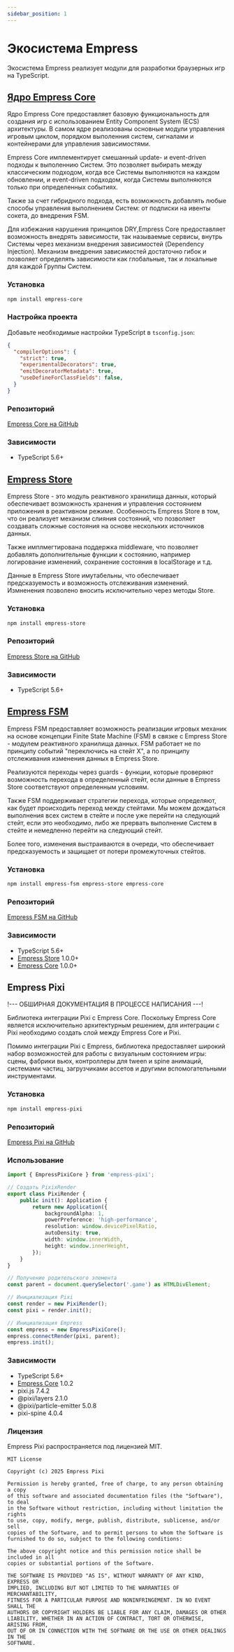 ```yaml
---
sidebar_position: 1
---
```


# Экосистема Empress

Экосистема Empress реализует модули для разработки браузерных игр на TypeScript.

## [Ядро Empress Core](core/what-is-empress)

Ядро Empress Core предоставляет базовую функциональность для создания игр с использованием Entity Component System (ECS) архитектуры. В самом ядре реализованы основные модули управления игровым циклом, порядком выполенния систем, сигналами и контейнерами для управления зависимостями. 

Empress Core имплементирует смешанный update- и event-driven подходы к выполеннию Систем. Это позволяет выбирать между классическим подходом, когда все Системы выполняются на каждом обновлении, и event-driven подходом, когда Системы выполняются только при определенных событиях.

Также за счет гибридного подхода, есть возможность добавлять любые способы управления выполнением Систем: от подписки на ивенты сокета, до внедрения FSM.

Для избежания нарушения принципов DRY,Empress Core предоставляет возможность внедрять зависимости, так называемые сервисы, внутрь Системы через механизм внедрения зависимостей (Dependency Injection). Механизм внедрения зависимостей достаточно гибок и позволяет определять зависимости как глобальные, так и локальные для каждой Группы Систем.

### Установка

```bash
npm install empress-core
```

### Настройка проекта

Добавьте необходимые настройки TypeScript в `tsconfig.json`:

```json
{
  "compilerOptions": {
    "strict": true,
    "experimentalDecorators": true,
    "emitDecoratorMetadata": true,
    "useDefineForClassFields": false,
  }
}
```

### Репозиторий

[Empress Core на GitHub](https://github.com/empressengine/empress-core)

### Зависимости

- TypeScript 5.6+

## [Empress Store](empress-store)

Empress Store - это модуль реактивного хранилища данных, который обеспечивает возможность хранения и управления состоянием приложения в реактивном режиме. Особенность Empress Store в том, что он реализует механизм слияния состояний, что позволяет создавать сложные состояния на основе нескольких источников данных. 

Также имплмегтирована поддержка middleware, что позволяет добавлять дополнительные функции к состоянию, например логирование изменений, сохранение состояния в localStorage и т.д.

Данные в Empress Store имутабельны, что обеспечивает предсказуемость и возможность отслеживания изменений. Измненения позволено вносить исключительно через методы Store.

### Установка

```bash
npm install empress-store
```

### Репозиторий

[Empress Store на GitHub](https://github.com/empressengine/empress-store)

### Зависимости

- TypeScript 5.6+

## [Empress FSM](empress-fsm)

Empress FSM предоставляет возможность реализации игровых механик на основе концепции Finite State Machine (FSM) в связке с Empress Store - модулем реактивного хранилища данных. FSM работает не по принципу событий "переключись на стейт Х", а по принципу отслеживания изменения данных в Empress Store.

Реализуются переходы через guards - функции, которые проверяют возможность перехода в определенный стейт, если данные в Empress Store соответствуют определенным условиям.

Также FSM поддерживает стратегии перехода, которые определяют, как будет происходить переход между стейтами. Мы можем дождаться выполнения всех систем в стейте и после уже перейти на следующий стейт, если это необходимо, либо же прервать выполнение Систем в стейте и немедленно перейти на следующий стейт. 

Более того, изменения выстраиваются в очереди, что обеспечивает предсказуемость и защищает от потери промежуточных стейтов.

### Установка

```bash
npm install empress-fsm empress-store empress-core
```

### Репозиторий

[Empress FSM на GitHub](https://github.com/empressengine/empress-fsm)

### Зависимости

- TypeScript 5.6+
- [Empress Store](empress-store) 1.0.0+
- [Empress Core](core/what-is-empress) 1.0.0+

## Empress Pixi

!--- ОБШИРНАЯ ДОКУМЕНТАЦИЯ В ПРОЦЕССЕ НАПИСАНИЯ ---!

Библиотека интеграции Pixi с Empress Core. Поскольку Empress Core является исключительно архитектурным решением, для интеграции с Pixi необходимо создать слой между Empress Core и Pixi. 

Помимо интеграции Pixi с Empress, библиотека предоставляет широкий набор возможностей для работы с визуальным состоянием игры: сцены, фабрики вьюх, контроллеры для tween и spine анимаций, системами частиц, загрузчиками ассетов и другими вспомогательными инструментами.

### Установка

```bash
npm install empress-pixi
```

### Репозиторий

[Empress Pixi на GitHub](https://github.com/empressengine/empress-pixi)

### Использование

```typescript
import { EmpressPixiCore } from 'empress-pixi';

// Создать PixixRender
export class PixiRender {
    public init(): Application {
        return new Application({
            backgroundAlpha: 1,
            powerPreference: 'high-performance',
            resolution: window.devicePixelRatio,
            autoDensity: true,
            width: window.innerWidth,
            height: window.innerHeight,
        });
    }
}

// Получение родительского элемента
const parent = document.querySelector('.game') as HTMLDivElement;

// Инициализация Pixi
const render = new PixiRender();
const pixi = render.init();

// Инициализация Empress
const empress = new EmpressPixiCore();
empress.connectRender(pixi, parent);
empress.init();
```

### Зависимости

- TypeScript 5.6+
- [Empress Core](core/what-is-empress) 1.0.2
- pixi.js 7.4.2
- @pixi/layers 2.1.0
- @pixi/particle-emitter 5.0.8
- pixi-spine 4.0.4


### Лицензия

Empress Pixi распространяется под лицензией MIT.

```text
MIT License

Copyright (c) 2025 Empress Pixi

Permission is hereby granted, free of charge, to any person obtaining a copy
of this software and associated documentation files (the "Software"), to deal
in the Software without restriction, including without limitation the rights
to use, copy, modify, merge, publish, distribute, sublicense, and/or sell
copies of the Software, and to permit persons to whom the Software is
furnished to do so, subject to the following conditions:

The above copyright notice and this permission notice shall be included in all
copies or substantial portions of the Software.

THE SOFTWARE IS PROVIDED "AS IS", WITHOUT WARRANTY OF ANY KIND, EXPRESS OR
IMPLIED, INCLUDING BUT NOT LIMITED TO THE WARRANTIES OF MERCHANTABILITY,
FITNESS FOR A PARTICULAR PURPOSE AND NONINFRINGEMENT. IN NO EVENT SHALL THE
AUTHORS OR COPYRIGHT HOLDERS BE LIABLE FOR ANY CLAIM, DAMAGES OR OTHER
LIABILITY, WHETHER IN AN ACTION OF CONTRACT, TORT OR OTHERWISE, ARISING FROM,
OUT OF OR IN CONNECTION WITH THE SOFTWARE OR THE USE OR OTHER DEALINGS IN THE
SOFTWARE.
```